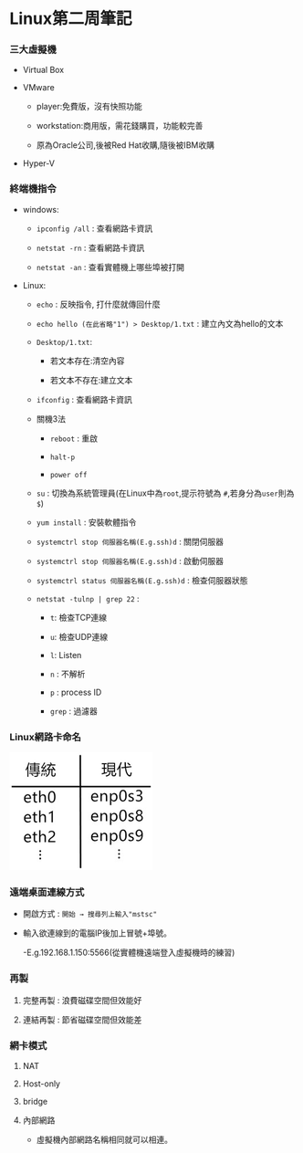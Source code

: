 # Linux第二周筆記

### 三大虛擬機

* Virtual Box

* VMware

    * player:免費版，沒有快照功能
  
    * workstation:商用版，需花錢購買，功能較完善
  
    * 原為Oracle公司,後被Red Hat收購,隨後被IBM收購
  
  
* Hyper-V

### 終端機指令
- windows:

    - `ipconfig /all` : 查看網路卡資訊

    - `netstat -rn` : 查看網路卡資訊
    
    - `netstat -an` : 查看實體機上哪些埠被打開
- Linux:
    - `echo` : 反映指令, 打什麼就傳回什麼
    
    - `echo hello (在此省略"1") > Desktop/1.txt` : 建立內文為hello的文本
    
    - `Desktop/1.txt`:
    
        * 若文本存在:清空內容
        
        * 若文本不存在:建立文本
    
    - `ifconfig` : 查看網路卡資訊
    
    - 關機3法
    
      - `reboot` : 重啟
    
      - `halt-p`
    
      - `power off`
    
    - `su` : 切換為系統管理員(在Linux中為`root`,提示符號為 `#`,若身分為`user`則為 `$`)
    
    - `yum install` : 安裝軟體指令
    
    - `systemctrl stop 伺服器名稱(E.g.ssh)d` : 關閉伺服器
    
    - `systemctrl stop 伺服器名稱(E.g.ssh)d` : 啟動伺服器
    
    - `systemctrl status 伺服器名稱(E.g.ssh)d` : 檢查伺服器狀態
    
    - `netstat -tulnp | grep 22` :
      
      - `t`: 檢查TCP連線
      
      - `u`: 檢查UDP連線
      
      - `l`: Listen
      
      - `n` : 不解析
      
      - `p` : process ID
      
      - `grep` : 過濾器
    
    
### Linux網路卡命名

![](https://github.com/ayd0122344/Linux-note/blob/master/%E5%9C%96%E6%AA%94/%E7%B6%B2%E8%B7%AF%E5%8D%A1%E5%91%BD%E5%90%8D.jpg)

### 遠端桌面連線方式

- 開啟方式 : `開始 → 搜尋列上輸入"mstsc"`

- 輸入欲連線到的電腦IP後加上冒號+埠號。

    -E.g.192.168.1.150:5566(從實體機遠端登入虛擬機時的練習)
    
### 再製

1. 完整再製 : 浪費磁碟空間但效能好

2. 連結再製 : 節省磁碟空間但效能差

### 網卡模式

1. NAT

2. Host-only

3. bridge

4. 內部網路

    - 虛擬機內部網路名稱相同就可以相連。
